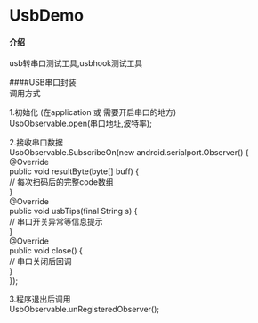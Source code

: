 # UsbDemo

#### 介绍
usb转串口测试工具,usbhook测试工具

####USB串口封装  
调用方式  

1.初始化 (在application 或 需要开启串口的地方)   
UsbObservable.open(串口地址,波特率);  

2.接收串口数据  
UsbObservable.SubscribeOn(new android.serialport.Observer() {  
              @Override  
              public void resultByte(byte[] buff) {  
                // 每次扫码后的完整code数组  
              }  
              @Override  
              public void usbTips(final String s) {  
                 // 串口开关异常等信息提示  
              }  
              @Override  
              public void close() {  
                  // 串口关闭后回调  
              }  
          });  
          
 3.程序退出后调用  
 UsbObservable.unRegisteredObserver();  

